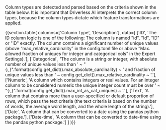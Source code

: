 Column types are detected and parsed based on the criteria shown in the table below. It is important that Driverless AI interprets the correct column types, because the column types dictate which feature transformations are applied.


{{section.table(
    columns=['Column Type', 'Description'],
    data=[
        ['ID', 'The ID column logic is one of the following: The column is named "id", "Id", "ID" or "iD" exactly. The column contains a significant number of unique values (above “max_relative_cardinality” in the config.toml file or above “Max. allowed fraction of uniques for integer and categorical cols” in the Expert Settings).'],
        ['Categorical', 'The column is a string or integer, with absolute number of unique values less than ' ~ "{:,}".format(config.get_dict().max_absolute_cardinality) ~ ' and fraction of unique values less than ' ~ config.get_dict().max_relative_cardinality ~ '.'],
        ['Numeric', 'A column which contains integers or real values. For an integer column to be considered numeric the unique integer count must be over ' ~ "{:,}".format(config.get_dict().max_int_as_cat_uniques) ~ '.'],
        ['Text', 'A column that contains more than a user-specified or default proportion of rows, which pass the text criteria (the text criteria is based on the number of words, the average word length, and the whole length of the string).'],
        ['Date', 'A column that can be converted to a date using the pandas python package.'],
        ['Date-time', 'A column that can be converted to date-time using the pandas python package.']
    ]
)}}

